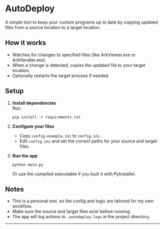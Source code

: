 # AutoDeploy

A simple tool to keep your custom programs up to date by copying updated files from a source location to a target location.

## How it works

- Watches for changes to specified files (like ArkViewer.exe or ArkHandler.exe).
- When a change is detected, copies the updated file to your target location.
- Optionally restarts the target process if needed.

## Setup

1. **Install dependencies**  
   Run:
   ```
   pip install -r requirements.txt
   ```

2. **Configure your files**  
   - Copy `config-example.ini` to `config.ini`.
   - Edit `config.ini` and set the correct paths for your source and target files.

3. **Run the app**  
   ```
   python main.py
   ```
   Or use the compiled executable if you built it with PyInstaller.

## Notes

- This is a personal tool, so the config and logic are tailored for my own workflow.
- Make sure the source and target files exist before running.
- The app will log actions to `.autodeploy-logs` in the project directory.

---

